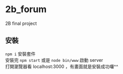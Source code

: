# 2b_forum
2B final project

## 安裝
`npm i` 安裝套件  
安裝完 `npm start` 或是 `node bin/www` 啟動 server  
打開瀏覽器看 localhost:3000 ，有畫面就是安裝成功囉^^  